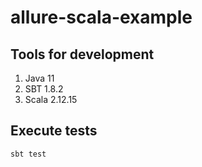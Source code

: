 # allure-scala-example

## Tools for development
1. Java 11
2. SBT 1.8.2
3. Scala 2.12.15

## Execute tests
```shell
sbt test
```